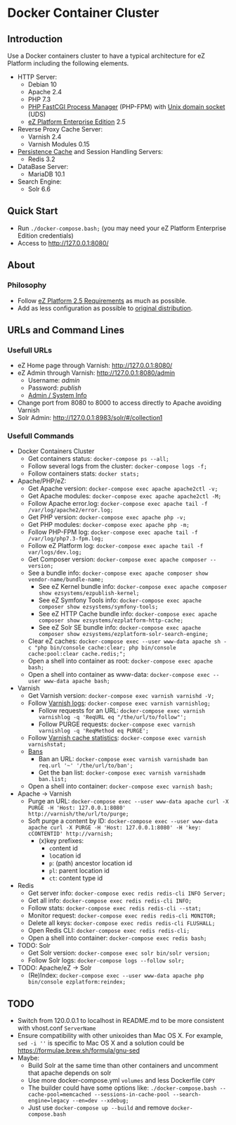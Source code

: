 Docker Container Cluster
========================

Introduction
------------

Use a Docker containers cluster to have a typical architecture for eZ Platform including the following elements.
* HTTP Server:
  - Debian 10
  - Apache 2.4
  - PHP 7.3
  - [PHP FastCGI Process Manager](https://www.php.net/manual/install.fpm.php) (PHP-FPM) with [Unix domain socket](https://en.wikipedia.org/wiki/Unix_domain_socket) (UDS)
  - [eZ Platform Enterprise Edition](https://ez.no/Products/eZ-Platform-Enterprise-Edition) 2.5
* Reverse Proxy Cache Server:
  - Varnish 2.4
  - Varnish Modules 0.15
* [Persistence Cache](https://doc.ezplatform.com/en/2.5/guide/persistence_cache/) and Session Handling Servers:
  - Redis 3.2
* DataBase Server:
  - MariaDB 10.1
* Search Engine:
  - Solr 6.6

Quick Start
-----------

* Run `./docker-compose.bash;` (you may need your eZ Platform Enterprise Edition credentials)
* Access to http://127.0.0.1:8080/

About
-----

### Philosophy
* Follow [eZ Platform 2.5 Requirements](https://doc.ezplatform.com/en/2.5/getting_started/requirements/) as much as possible.
* Add as less configuration as possible to [original distribution](https://github.com/ezsystems/ezplatform-ee/tree/v2.5.9).

URLs and Command Lines
----------------------

### Usefull URLs
* eZ Home page through Varnish: http://127.0.0.1:8080/
* eZ Admin through Varnish: http://127.0.0.1:8080/admin
  - Username: *admin*
  - Password: *publish*
  * [Admin / System Info](http://localhost:8080/admin/systeminfo)
* Change port from 8080 to 8000 to access directly to Apache avoiding Varnish
* Solr Admin: http://127.0.0.1:8983/solr/#/collection1

### Usefull Commands
* Docker Containers Cluster
  - Get containers status: `docker-compose ps --all;`
  - Follow several logs from the cluster: `docker-compose logs -f;`
  - Follow containers stats: `docker stats;`
* Apache/PHP/eZ:
  - Get Apache version: `docker-compose exec apache apache2ctl -v;`
  - Get Apache modules: `docker-compose exec apache apache2ctl -M;`
  - Follow Apache error.log: `docker-compose exec apache tail -f /var/log/apache2/error.log;`
  - Get PHP version: `docker-compose exec apache php -v;`
  - Get PHP modules: `docker-compose exec apache php -m;`
  - Follow PHP-FPM log: `docker-compose exec apache tail -f /var/log/php7.3-fpm.log;`
  - Follow eZ Platform log: `docker-compose exec apache tail -f var/logs/dev.log;`
  - Get Composer version: `docker-compose exec apache composer --version;`
  - See a bundle info: `docker-compose exec apache composer show vendor-name/bundle-name;`
    - See eZ Kernel bundle info: `docker-compose exec apache composer show ezsystems/ezpublish-kernel;`
    - See eZ Symfony Tools info: `docker-compose exec apache composer show ezsystems/symfony-tools;`
    - See eZ HTTP Cache bundle info: `docker-compose exec apache composer show ezsystems/ezplatform-http-cache;`
    - See eZ Solr SE bundle info: `docker-compose exec apache composer show ezsystems/ezplatform-solr-search-engine;`
  - Clear eZ caches: `docker-compose exec --user www-data apache sh -c "php bin/console cache:clear; php bin/console cache:pool:clear cache.redis;";` 
  - Open a shell into container as root: `docker-compose exec apache bash;`
  - Open a shell into container as www-data: `docker-compose exec --user www-data apache bash;`
* Varnish
  - Get Varnish version: `docker-compose exec varnish varnishd -V;`
  - Follow [Varnish logs](https://varnish-cache.org/docs/6.0/reference/varnishlog.html): `docker-compose exec varnish varnishlog;`
    - Follow requests for an URL: `docker-compose exec varnish varnishlog -q 'ReqURL eq "/the/url/to/follow"';`
    - Follow PURGE requests: `docker-compose exec varnish varnishlog -q 'ReqMethod eq PURGE';`
  - Follow [Varnish cache statistics](https://varnish-cache.org/docs/6.0/reference/varnishstat.html): `docker-compose exec varnish varnishstat;`
  - [Bans](https://varnish-cache.org/docs/trunk/users-guide/purging.html#bans)
    - Ban an URL: `docker-compose exec varnish varnishadm ban req.url '~' '/the/url/to/ban';`
    - Get the ban list: `docker-compose exec varnish varnishadm ban.list;`
  - Open a shell into container: `docker-compose exec varnish bash;`
* Apache → Varnish
  - Purge an URL: `docker-compose exec --user www-data apache curl -X PURGE -H 'Host: 127.0.0.1:8080' http://varnish/the/url/to/purge;`
  - Soft purge a content by ID: `docker-compose exec --user www-data apache curl -X PURGE -H 'Host: 127.0.0.1:8080' -H 'key: cCONTENTID' http://varnish;`
    - (x)key prefixes:
      - `c`ontent id
      - `l`ocation id
      - `p`: (path) ancestor location id
      - `pl`: parent location id
      - `ct`: content type id 
* Redis
  - Get server info: `docker-compose exec redis redis-cli INFO Server;`
  - Get all info: `docker-compose exec redis redis-cli INFO;`
  - Follow stats: `docker-compose exec redis redis-cli --stat;`
  - Monitor request: `docker-compose exec redis redis-cli MONITOR;`
  - Delete all keys: `docker-compose exec redis redis-cli FLUSHALL;`
  - Open Redis CLI: `docker-compose exec redis redis-cli;`
  - Open a shell into container: `docker-compose exec redis bash;`
* TODO: Solr
  - Get Solr version: `docker-compose exec solr bin/solr version;`
  - Follow Solr logs: `docker-compose logs --follow solr;`
* TODO: Apache/eZ → Solr
  - (Re)Index: `docker-compose exec --user www-data apache php bin/console ezplatform:reindex;`

TODO
----

* Switch from 120.0.0.1 to localhost in README.md to be more consistent with vhost.conf `ServerName`
* Ensure compatibility with other unixoides than Mac OS X. For example, `sed -i ''` is specific to Mac OS X and a solution could be https://formulae.brew.sh/formula/gnu-sed
* Maybe:
  - Build Solr at the same time than other containers and uncomment that apache depends on solr
  - Use more docker-compose.yml `volumes` and less Dockerfile `COPY`
  - The builder could have some options like: `./docker-compose.bash --cache-pool=memcached --sessions-in-cache-pool --search-engine=legacy --en=dev --xdebug;`
  - Just use `docker-compose up --build` and remove `docker-compose.bash`
